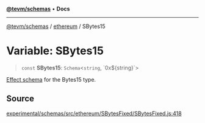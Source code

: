 [**@tevm/schemas**](../../README.md) • **Docs**

***

[@tevm/schemas](../../modules.md) / [ethereum](../README.md) / SBytes15

# Variable: SBytes15

> `const` **SBytes15**: `Schema`\<`string`, \`0x$\{string\}\`\>

[Effect schema](https://github.com/Effect-TS/schema) for the Bytes15 type.

## Source

[experimental/schemas/src/ethereum/SBytesFixed/SBytesFixed.js:418](https://github.com/evmts/tevm-monorepo/blob/main/experimental/schemas/src/ethereum/SBytesFixed/SBytesFixed.js#L418)
